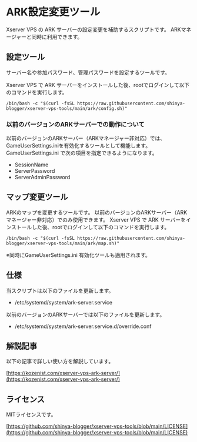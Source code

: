 # ARK設定変更ツール

Xserver VPS の ARK サーバーの設定変更を補助するスクリプトです。
ARKマネージャーと同時に利用できます。

## 設定ツール
サーバー名や参加パスワード、管理パスワードを設定するツールです。

Xserver VPS で ARK サーバーをインストールした後、rootでログインして以下のコマンドを実行します。
```
/bin/bash -c "$(curl -fsSL https://raw.githubusercontent.com/shinya-blogger/xserver-vps-tools/main/ark/config.sh)"
```

### 以前のバージョンのARKサーバーでの動作について
以前のバージョンのARKサーバー（ARKマネージャー非対応）では、GameUserSettings.iniを有効化するツールとして機能します。
GameUserSettings.ini で次の項目を指定できるようになります。

- SessionName
- ServerPassword
- ServerAdminPassword


## マップ変更ツール
ARKのマップを変更するツールです。
以前のバージョンのARKサーバー（ARKマネージャー非対応）でのみ使用できます。
Xserver VPS で ARK サーバーをインストールした後、rootでログインして以下のコマンドを実行します。
```
/bin/bash -c "$(curl -fsSL https://raw.githubusercontent.com/shinya-blogger/xserver-vps-tools/main/ark/map.sh)"
```
※同時にGameUserSettings.ini 有効化ツールも適用されます。


## 仕様

当スクリプトは以下のファイルを更新します。

- /etc/systemd/system/ark-server.service

以前のバージョンのARKサーバーでは以下のファイルを更新します。

- /etc/systemd/system/ark-server.service.d/override.conf


## 解説記事

以下の記事で詳しい使い方を解説しています。

[https://kozenist.com/xserver-vps-ark-server/](https://kozenist.com/xserver-vps-ark-server/)


## ライセンス

MITライセンスです。

[https://github.com/shinya-blogger/xserver-vps-tools/blob/main/LICENSE](https://github.com/shinya-blogger/xserver-vps-tools/blob/main/LICENSE)